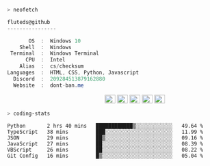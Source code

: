 ```zsh
> neofetch
```

<!--align="left" src="https://github.com/fluteds.png" alt="logo.png" width="200"/>-->

```csharp
fluteds@github
----------------

       OS  :  Windows 10
    Shell  :  Windows
 Terminal  :  Windows Terminal
      CPU  :  Intel
    Alias  :  cs/checksum
Languages  :  HTML, CSS, Python, Javascript
  Discord  :  209284513879162880
  Website  :  dont-ban.me
```

<p align="left">
  &nbsp; &nbsp; &nbsp; &nbsp; &nbsp;&nbsp; &nbsp; &nbsp; &nbsp; &nbsp;&nbsp; &nbsp; &nbsp; &nbsp; &nbsp; &nbsp; &nbsp; &nbsp; &nbsp; &nbsp; &nbsp;&nbsp; &nbsp; &nbsp; &nbsp; &nbsp;&nbsp; &nbsp; &nbsp; &nbsp; &nbsp;
  <img alt="#474342" src="https://via.placeholder.com/15/ADBAC7/000000?text=+" width="25" height="20" />
  <img alt="#fbedf6" src="https://via.placeholder.com/15/6CB6FF/000000?text=+" width="25" height="20" />
  <img alt="#c9594d" src="https://via.placeholder.com/15/F47067/000000?text=+" width="25" height="20" />
  <img alt="#f8b9b2" src="https://via.placeholder.com/15/DCBDFB/000000?text=+" width="25" height="20" />
  <img alt="#f8b9b2" src="https://via.placeholder.com/15/57ab5a/000000?text=+" width="25" height="20" />
</p>

```zsh
> coding-stats
```

<!--START_SECTION:waka-->

```text
Python       2 hrs 40 mins   ████████████▒░░░░░░░░░░░░   49.64 %
TypeScript   38 mins         ███░░░░░░░░░░░░░░░░░░░░░░   11.99 %
JSON         29 mins         ██▒░░░░░░░░░░░░░░░░░░░░░░   09.16 %
JavaScript   27 mins         ██░░░░░░░░░░░░░░░░░░░░░░░   08.39 %
VBScript     26 mins         ██░░░░░░░░░░░░░░░░░░░░░░░   08.22 %
Git Config   16 mins         █▒░░░░░░░░░░░░░░░░░░░░░░░   05.04 %
```

<!--END_SECTION:waka-->
